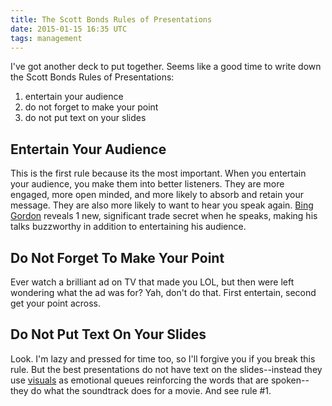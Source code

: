 ```yaml
---
title: The Scott Bonds Rules of Presentations
date: 2015-01-15 16:35 UTC
tags: management
---
```

I've got another deck to put together. Seems like a good time to write
down the Scott Bonds Rules of Presentations:

1. entertain your audience
1. do not forget to make your point
1. do not put text on your slides

## Entertain Your Audience

This is the first rule because its the most important. When you
entertain your audience, you make them into better listeners. They are
more engaged, more open minded, and more likely to absorb and retain
your message. They are also more likely to want to hear you speak again.
[Bing Gordon][1] reveals 1 new, significant trade secret when he speaks,
making his talks buzzworthy in addition to entertaining his audience.

## Do Not Forget To Make Your Point

Ever watch a brilliant ad on TV that made you LOL, but then were left
wondering what the ad was for? Yah, don't do that. First entertain,
second get your point across.

## Do Not Put Text On Your Slides

Look. I'm lazy and pressed for time too, so I'll forgive you if you
break this rule. But the best presentations do not have text on the
slides--instead they use [visuals][2] as emotional queues reinforcing
the words that are spoken--they do what the soundtrack does for a movie.
And see rule #1.

  [1]: https://en.wikipedia.org/wiki/Bing_Gordon
  [2]: http://www.philnel.com/2010/08/08/powerpoint/
